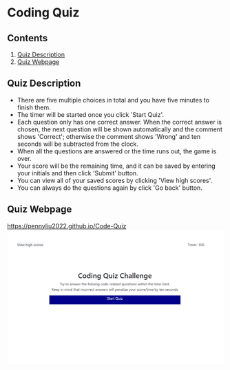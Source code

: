 # Coding Quiz

## Contents
1. [Quiz Description](#quiz-description)
2. [Quiz Webpage](#quiz-webpage)

## Quiz Description
* There are five multiple choices in total and you have five minutes to finish them.
* The timer will be started once you click 'Start Quiz'.
* Each question only has one correct answer. When the correct answer is chosen, the next question will be shown automatically and the comment shows 'Correct'; otherwise the comment shows 'Wrong' and ten seconds will be subtracted from the clock.
* When all the questions are answered or the time runs out, the game is over.
* Your score will be the remaining time, and it can be saved by entering your initials and then click 'Submit' button.
* You can view all of your saved scores by clicking 'View high scores'.
* You can always do the questions again by click 'Go back' button.

## Quiz Webpage
https://pennyliu2022.github.io/Code-Quiz
![The following image is the screenshot of the webpage](./asset/image/Code-Quiz-index-html.png)
